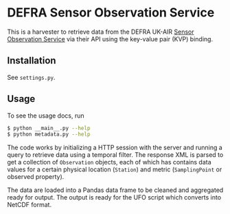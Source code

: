 # DEFRA Sensor Observation Service

This is a harvester to retrieve data from the DEFRA UK-AIR [Sensor Observation Service](https://uk-air.defra.gov.uk/data/about_sos) via their API using the key-value pair (KVP) binding.

## Installation

See `settings.py`.

## Usage

To see the usage docs, run

```bash
$ python __main__.py --help
$ python metadata.py --help
```

The code works by initializing a HTTP session with the server and running a query to retrieve data using a temporal filter. The response XML is parsed to get a collection of `Observation` objects, each of which has contains data values for a certain physical location (`Station`) and metric (`SamplingPoint` or observed property).

The data are loaded into a Pandas data frame to be cleaned and aggregated ready for output. The output is ready for the UFO script which converts into NetCDF format.